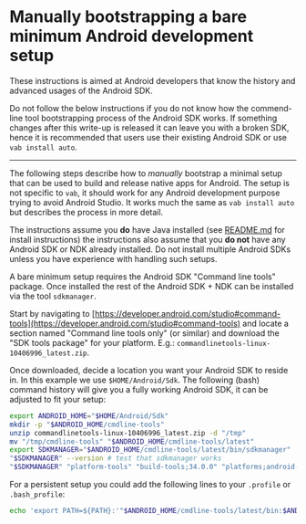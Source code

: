 # Manually bootstrapping a bare minimum Android development setup

These instructions is aimed at Android developers that know the history
and advanced usages of the Android SDK.

Do not follow the below instructions if you do not know how the commend-line tool
bootstrapping process of the Android SDK works. If something changes after this
write-up is released it can leave you with a broken SDK,
hence it is recommended that users use their existing Android SDK or use `vab install auto`.

---

The following steps describe how to *manually* bootstrap a minimal setup that can be used to
build and release native apps for Android. The setup is not specific to `vab`, it should
work for any Android development purpose trying to avoid Android Studio. It works much
the same as `vab install auto` but describes the process in more detail.

The instructions assume you **do** have Java installed (see [README.md](../README.md#Java) for
install instructions) the instructions also assume that you **do not** have any
Android SDK or NDK already installed. Do not install multiple Android SDKs unless you have
experience with handling such setups.

A bare minimum setup requires the Android SDK "Command line tools" package. Once
installed the rest of the Android SDK + NDK can be installed via the tool `sdkmanager`.

Start by navigating to [https://developer.android.com/studio#command-tools](https://developer.android.com/studio#command-tools)
and locate a section named "Command line tools only" (or similar) and download the
"SDK tools package" for your platform. E.g.: `commandlinetools-linux-10406996_latest.zip`.

Once downloaded, decide a location you want your Android SDK to reside in. In this example
we use `$HOME/Android/Sdk`. The following (bash) command history will give you a fully working
Android SDK, it can be adjusted to fit your setup:

```bash
export ANDROID_HOME="$HOME/Android/Sdk"
mkdir -p "$ANDROID_HOME/cmdline-tools"
unzip commandlinetools-linux-10406996_latest.zip -d "/tmp"
mv "/tmp/cmdline-tools" "$ANDROID_HOME/cmdline-tools/latest"
export SDKMANAGER="$ANDROID_HOME/cmdline-tools/latest/bin/sdkmanager"
"$SDKMANAGER" --version # test that sdkmanager works
"$SDKMANAGER" "platform-tools" "build-tools;34.0.0" "platforms;android-33" "ndk;22.1.7171670" # install ADB etc., build-tools, a platform and the NDK in one go
```

For a persistent setup you could add the following lines to your `.profile` or `.bash_profile`:

```bash
echo 'export PATH=${PATH}:'"$ANDROID_HOME/cmdline-tools/latest/bin:$ANDROID_HOME/platform-tools" >> "$HOME/.profile"
```
